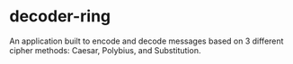 # decoder-ring
An application built to encode and decode messages based on 3 different cipher methods: Caesar, Polybius, and Substitution.
